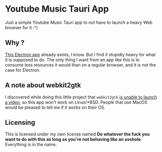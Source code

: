 # Youtube Music Tauri App

Just a simple Youtube Music Tauri app to not have to launch a heavy Web browser for it :^)

## Why ?

[This Electron app](https://github.com/th-ch/youtube-music) already exists, I know. But I find it stupidly heavy for what it is supposed to do. The only thing I want from an app like this is to consume less resources it would than on a regular browser, and it is not the case for Electron.

## A note about webkit2gtk

I discovered while doing this little project that ``webkit2gtk`` [is unable to launch a video](https://github.com/tauri-apps/tauri/issues/6512), so this app won't work on Linux/*BSD. People that use MacOS would be pleased to tell me if it works on their OS.

## Licensing

This is licensed under my own license named **Do whatever the fuck you want to do with this as long as you're not behaving like an asshole**. Everything is in the name.


